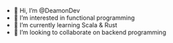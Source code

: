 - 👋 Hi, I’m @DeamonDev
- 👀 I’m interested in functional programming
- 🌱 I’m currently learning Scala & Rust
- 💞️ I’m looking to collaborate on backend programming

<!---
DeamonDev/DeamonDev is a ✨ special ✨ repository because its `README.md` (this file) appears on your GitHub profile.
You can click the Preview link to take a look at your changes.
--->
